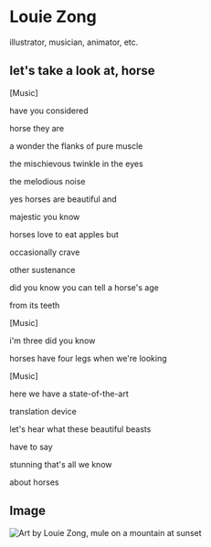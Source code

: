 # Louie Zong
illustrator, musician, animator, etc.

## let's take a look at, horse
[Music]

have you considered

horse they are

a wonder the flanks of pure muscle

the mischievous twinkle in the eyes

the melodious noise

yes horses are beautiful and

majestic you know

horses love to eat apples but

occasionally crave

other sustenance

did you know you can tell a horse's age

from its teeth

[Music]

i'm three did you know

horses have four legs when we're looking

[Music]

here we have a state-of-the-art

translation device

let's hear what these beautiful beasts

have to say

stunning that's all we know

about horses

## Image
![Art by Louie Zong, mule on a mountain at sunset](https://images.squarespace-cdn.com/content/v1/5c0c28b850a54f46ae54bf09/1544302159747-JSM2U04VIPLBKBM9Z1FZ/tumblr_pi7pydTDZz1r85hlio2_1280.png?format=750w)

